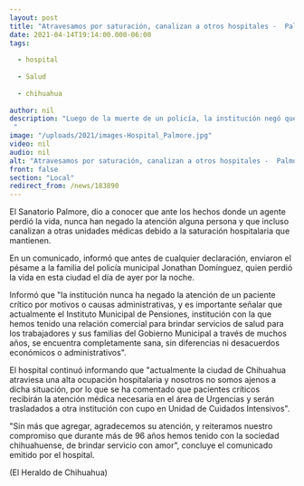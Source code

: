 ```yaml
---
layout: post
title: "Atravesamos por saturación, canalizan a otros hospitales -  Palmore"
date: 2021-04-14T19:14:00.000-06:00
tags:
  
  - hospital
  
  - Salud
  
  - chihuahua
  
author: nil
description: "Luego de la muerte de un policía, la institución negó que se le halla negado el servicio por falta de pago, pues señalan que la causa de ello fue el abarrotamiento en las instalaciones "
image: "/uploads/2021/images-Hospital_Palmore.jpg"
video: nil
audio: nil
alt: "Atravesamos por saturación, canalizan a otros hospitales -  Palmore"
front: false
section: "Local"
redirect_from: /news/183890
---
```


El Sanatorio Palmore, dio a conocer que ante los hechos donde un agente perdió la vida, nunca han negado la atención alguna persona y que incluso canalizan a otras unidades médicas debido a la saturación hospitalaria que mantienen.

En un comunicado, informó que antes de cualquier declaración, enviaron el pésame a la familia del policía municipal Jonathan Domínguez, quien perdió la vida en esta ciudad el día de ayer por la noche.

Informó que "la institución nunca ha negado la atención de un paciente crítico por motivos o causas administrativas, y es importante señalar que actualmente el Instituto Municipal de Pensiones, institución con la que hemos tenido una relación comercial para brindar servicios de salud para los trabajadores y sus familias del Gobierno Municipal a través de muchos años, se encuentra completamente sana, sin diferencias ni desacuerdos económicos o administrativos".

El hospital continuó informando que "actualmente la ciudad de Chihuahua atraviesa una alta ocupación hospitalaria y nosotros no somos ajenos a dicha situación, por lo que se ha comentado que pacientes críticos recibirán la atención médica necesaria en el área de Urgencias y serán trasladados a otra institución con cupo en Unidad de Cuidados Intensivos".

"Sin más que agregar, agradecemos su atención, y reiteramos nuestro compromiso que durante más de 96 años hemos tenido con la sociedad chihuahuense, de brindar servicio con amor", concluye el comunicado emitido por el hospital.

(El Heraldo de Chihuahua)
